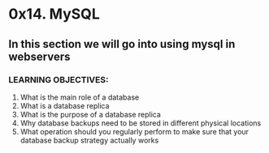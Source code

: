 # 0x14. MySQL
## In this section we will go into using mysql in webservers
### LEARNING OBJECTIVES:
1. What is the main role of a database
2. What is a database replica
3. What is the purpose of a database replica
4. Why database backups need to be stored in different physical locations
5. What operation should you regularly perform to make sure that your database backup strategy actually works

